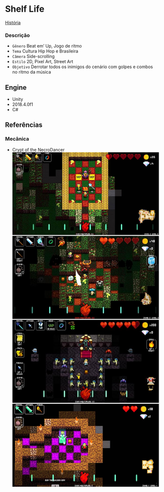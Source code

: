 # Shelf Life

[História](documentacao/historia-shelf-life.pdf)

### Descrição
- `Gênero` Beat em’ Up, Jogo de ritmo
- `Tema` Cultura Hip Hop e Brasileira
- `Câmera` Side-scrolling
- `Estilo` 2D, Pixel Art, Street Art
- `Objetivo` Derrotar todos os inimigos do cenário com golpes e combos no ritmo da música

## Engine
- Unity 
- 2018.4.0f1
- C#

## Referências

### Mecânica
- Crypt of the NecroDancer
![Image](screenshot/referencias/Crypt-of-the-NecroDancer-1.jpg)
![Image](screenshot/referencias/Crypt-of-the-NecroDancer-2.jpg)
![Image](screenshot/referencias/Crypt-of-the-NecroDancer-3.jpg)
![Image](screenshot/referencias/Crypt-of-the-NecroDancer-4.jpg)
